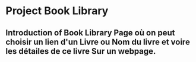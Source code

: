 # Project Book Library

  ## Introduction of Book Library Page où on peut choisir un lien d'un Livre ou Nom du livre et voire les détailes de ce livre Sur un webpage.
